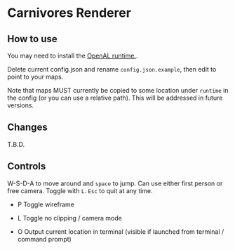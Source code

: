 # Carnivores Renderer

## How to use

You may need to install the [OpenAL runtime.](https://www.openal.org/downloads/).

Delete current config.json and rename `config.json.example`, then edit to point to your maps.

Note that maps MUST currently be copied to some location under `runtime` in the config (or you can use a relative path). This will be addressed in future versions.

## Changes

T.B.D.

## Controls

W-S-D-A to move around and `space` to jump. Can use either first person or free camera. Toggle with `L`.
`Esc` to quit at any time.

- P
Toggle wireframe

- L
Toggle no clipping / camera mode

- O
Output current location in terminal (visible if launched from terminal / command prompt)